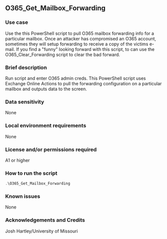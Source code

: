 ## O365_Get_Mailbox_Forwarding

### Use case

Use the this PowerShell script to pull O365 mailbox forwarding info for a particular mailbox.  Once an attacker has compromised an O365 account, sometimes they will setup forwarding to receive a copy of the victims e-mail.  If you find a "funny" looking forward with this script, to can use the O365_Clear_Forwarding script to clear the bad forward.

### Brief description

Run script and enter O365 admin creds. This PowerShell script uses Exchange Online Actions to pull the forwarding configuration on a particular mailbox and outputs data to the screen. 

### Data sensitivity
None

### Local environment requirements
None

### License and/or permissions required

A1 or higher

### How to run the script
```` powershell
.\O365_Get_Mailbox_Forwarding
````

### Known issues
None

### Acknowledgements and Credits
Josh Hartley/University of Missouri
